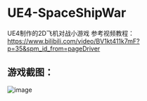 # UE4-SpaceShipWar
UE4制作的2D飞机对战小游戏
参考视频教程：https://www.bilibili.com/video/BV1kt411k7mF?p=35&spm_id_from=pageDriver
## 游戏截图：
![image](https://user-images.githubusercontent.com/48059148/127774791-32decccd-a464-44b1-824f-51f0c7840795.png)
